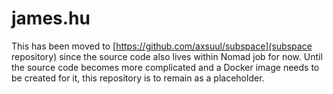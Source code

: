 # james.hu

This has been moved to [https://github.com/axsuul/subspace](subspace repository) since the source code also lives within Nomad job for now. Until the source code becomes more complicated and a Docker image needs to be created for it, this repository is to remain as a placeholder.
